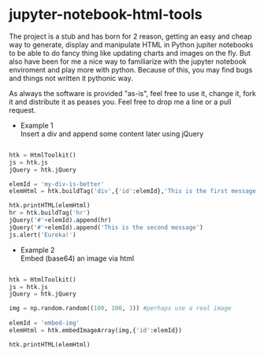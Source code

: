 # jupyter-notebook-html-tools

The project is a stub and has born for 2 reason, getting an easy and cheap way to generate, display and manipulate HTML in Python jupiter notebooks to be able to do fancy thing like updating charts and images on the fly. But also have been for me a nice way to familiarize with the jupyter notebook enviroment and play more with python. 
Because of this, you may find bugs and things not written it pythonic way.

As always the software is provided "as-is", feel free to use it, change it, fork it and distribute it as peases you. Feel free to drop me a line or a pull request.


- Example 1   
Insert a div and append some content later using jQuery
```python

htk = HtmlToolkit()
js = htk.js
jQuery = htk.jQuery

elemId = 'my-div-is-better'
elemHtml = htk.buildTag('div',{'id':elemId},'This is the first message')

htk.printHTML(elemHtml)
hr = htk.buildTag('hr')
jQuery('#'+elemId).append(hr)
jQuery('#'+elemId).append('This is the second message')
js.alert('Eureka!')

```

- Example 2   
Embed (base64) an image via html
```python

htk = HtmlToolkit()
js = htk.js
jQuery = htk.jQuery

img = np.random.random((100, 100, 3)) #perhaps use a real image
  
elemId = 'embed-img'
elemHtml = htk.embedImageArray(img,{'id':elemId})

htk.printHTML(elemHtml)

```




